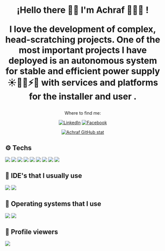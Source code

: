 <h1 align='center'>
    ¡Hello there 🖖🏼 I'm Achraf 👨🏻‍💻 !
    <p align='center'>
        I love the development of complex, head-scratching projects. One of the most important projects I have deployed is an autonomous system for stable and efficient power supply ☀️🔌🔋⚡💡 with services and platforms for the installer and user .
</p>
</h1>

<p align='center'>
Where to find me:
</p>

<p align='center'>
<a href="https://www.linkedin.com/in/achrafbr/" target="_blank"><img alt="LinkedIn" src="https://img.shields.io/badge/linkedin-%230077B5.svg?&style=for-the-badge&logo=linkedin&logoColor=white" /></a>
<a href="https://www.facebook.com/electab" target="_blank"><img alt="Facebook" src="https://img.shields.io/badge/facebook-%231877F2.svg?&style=for-the-badge&logo=facebook&logoColor=white" /></a>
</p>

<div align="center">
    
[![Achraf GitHub stat](https://github-readme-stats.vercel.app/api?username=AchrafBr1&show_icons=true&theme=dark#gh-dark-mode-only)](https://github.com/anuraghazra/github-readme-stats#gh-dark-mode-only)
  </div>
  
## ⚙️ Techs


<a><img src="https://img.shields.io/badge/typescript%20-%23007ACC.svg?&style=for-the-badge&logo=typescript&logoColor=white"/>
</a> 
<a><img src="https://img.shields.io/badge/tailwindcss%20-%2338B2AC.svg?&style=for-the-badge&logo=tailwind-css&logoColor=white"/>
</a>
<a><img src="https://img.shields.io/badge/materialdesign%20-%23757575.svg?&style=for-the-badge&logo=material-design&logoColor=white"/>
</a> 
<a><img src="https://img.shields.io/badge/sass%20-%23CC6699.svg?&style=for-the-badge&logo=sass&logoColor=white"/>
</a> 
<a><img src="https://img.shields.io/badge/css3%20-%231572B6.svg?&style=for-the-badge&logo=css3&logoColor=white"/>
</a> 
<a><img src="https://img.shields.io/badge/powershell%20-%2302569B.svg?&style=for-the-badge&logo=powershell&logoColor=white"/>
</a> 
<a><img src="https://img.shields.io/badge/shell_script%20-%23121011.svg?&style=for-the-badge&logo=gnu-bash&logoColor=white"/>
</a> 
<a><img src="https://img.shields.io/badge/markdown-%23000000.svg?&style=for-the-badge&logo=markdown&logoColor=white"/>
</a> 
<a><img src="https://img.shields.io/badge/git-%23F05032.svg?&style=for-the-badge&logo=git&logoColor=white"/>
</a> 


## 📃 IDE's that I usually use

<a><img src="https://img.shields.io/badge/WebStorm-%2300000.svg?&style=for-the-badge&logo=webstorm&logoColor=white"/>
</a> 
<a><img src="https://img.shields.io/badge/Visual Studio Code-%23007ACC.svg?&style=for-the-badge&logo=visual-studio-code&logoColor=white"/>
</a> 

## 💽 Operating systems that I use
<a>
<img src="https://img.shields.io/badge/Linux-%23FCC624.svg?&style=for-the-badge&logo=linux&logoColor=white"/>
</a> 
<a>
<img src="https://img.shields.io/badge/Windows-%230078D6.svg?&style=for-the-badge&logo=windows&logoColor=white"/>
</a> 

## 👀 Profile viewers
![](https://komarev.com/ghpvc/?username=AchrafBr1&style=for-the-badge&color=red)

<!--
- 💻 [ Blog personal - projects - tools](https://yeou.dev/)
</details>
[![Follow Github](https://img.shields.io/badge/github-%23100000.svg?&style=for-the-badge&logo=github&logoColor=white
)](https://github.com/antoniocardenas)
-->
